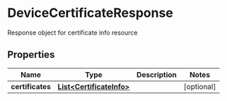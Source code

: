 

# DeviceCertificateResponse

Response object for certificate info resource

## Properties

| Name | Type | Description | Notes |
|------------ | ------------- | ------------- | -------------|
|**certificates** | [**List&lt;CertificateInfo&gt;**](CertificateInfo.md) |  |  [optional] |



